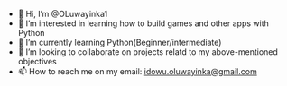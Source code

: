 - 👋 Hi, I’m @OLuwayinka1
- 👀 I’m interested in learning how to build games and other apps with Python
- 🌱 I’m currently learning Python(Beginner/intermediate)
- 💞️ I’m looking to collaborate on projects relatd to my above-mentioned objectives
- 📫 How to reach me on my email: idowu.oluwayinka@gmail.com

<!---
OLuwayinka1/OLuwayinka1 is a ✨ special ✨ repository because its `README.md` (this file) appears on your GitHub profile.
You can click the Preview link to take a look at your changes.
--->
